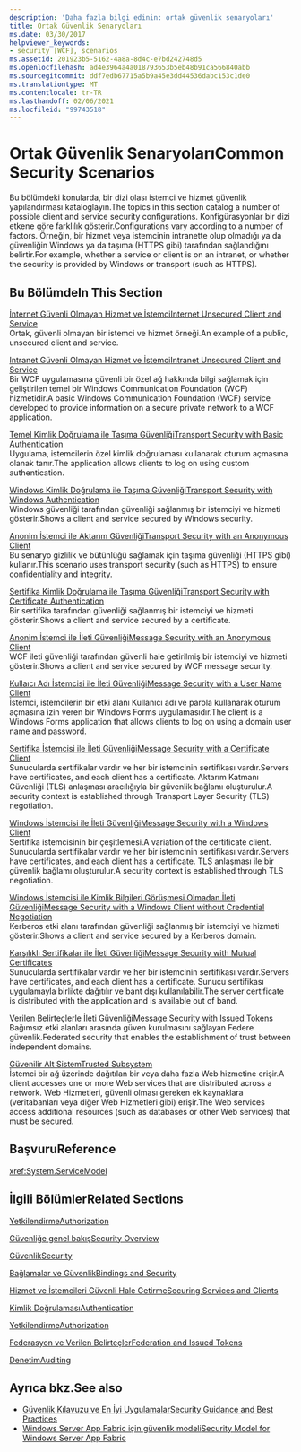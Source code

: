 ```yaml
---
description: 'Daha fazla bilgi edinin: ortak güvenlik senaryoları'
title: Ortak Güvenlik Senaryoları
ms.date: 03/30/2017
helpviewer_keywords:
- security [WCF], scenarios
ms.assetid: 201923b5-5162-4a8a-8d4c-e7bd242748d5
ms.openlocfilehash: ad4e3964a4a018793653b5eb48b91ca566840abb
ms.sourcegitcommit: ddf7edb67715a5b9a45e3dd44536dabc153c1de0
ms.translationtype: MT
ms.contentlocale: tr-TR
ms.lasthandoff: 02/06/2021
ms.locfileid: "99743518"
---
```

# <a name="common-security-scenarios"></a><span data-ttu-id="436ed-103">Ortak Güvenlik Senaryoları</span><span class="sxs-lookup"><span data-stu-id="436ed-103">Common Security Scenarios</span></span>

<span data-ttu-id="436ed-104">Bu bölümdeki konularda, bir dizi olası istemci ve hizmet güvenlik yapılandırması kataloglayın.</span><span class="sxs-lookup"><span data-stu-id="436ed-104">The topics in this section catalog a number of possible client and service security configurations.</span></span> <span data-ttu-id="436ed-105">Konfigürasyonlar bir dizi etkene göre farklılık gösterir.</span><span class="sxs-lookup"><span data-stu-id="436ed-105">Configurations vary according to a number of factors.</span></span> <span data-ttu-id="436ed-106">Örneğin, bir hizmet veya istemcinin intranette olup olmadığı ya da güvenliğin Windows ya da taşıma (HTTPS gibi) tarafından sağlandığını belirtir.</span><span class="sxs-lookup"><span data-stu-id="436ed-106">For example, whether a service or client is on an intranet, or whether the security is provided by Windows or transport (such as HTTPS).</span></span>  
  
## <a name="in-this-section"></a><span data-ttu-id="436ed-107">Bu Bölümde</span><span class="sxs-lookup"><span data-stu-id="436ed-107">In This Section</span></span>  

 [<span data-ttu-id="436ed-108">İnternet Güvenli Olmayan Hizmet ve İstemci</span><span class="sxs-lookup"><span data-stu-id="436ed-108">Internet Unsecured Client and Service</span></span>](internet-unsecured-client-and-service.md)  
 <span data-ttu-id="436ed-109">Ortak, güvenli olmayan bir istemci ve hizmet örneği.</span><span class="sxs-lookup"><span data-stu-id="436ed-109">An example of a public, unsecured client and service.</span></span>  
  
 [<span data-ttu-id="436ed-110">Intranet Güvenli Olmayan Hizmet ve İstemci</span><span class="sxs-lookup"><span data-stu-id="436ed-110">Intranet Unsecured Client and Service</span></span>](intranet-unsecured-client-and-service.md)  
 <span data-ttu-id="436ed-111">Bir WCF uygulamasına güvenli bir özel ağ hakkında bilgi sağlamak için geliştirilen temel bir Windows Communication Foundation (WCF) hizmetidir.</span><span class="sxs-lookup"><span data-stu-id="436ed-111">A basic Windows Communication Foundation (WCF) service developed to provide information on a secure private network to a WCF application.</span></span>  
  
 [<span data-ttu-id="436ed-112">Temel Kimlik Doğrulama ile Taşıma Güvenliği</span><span class="sxs-lookup"><span data-stu-id="436ed-112">Transport Security with Basic Authentication</span></span>](transport-security-with-basic-authentication.md)  
 <span data-ttu-id="436ed-113">Uygulama, istemcilerin özel kimlik doğrulaması kullanarak oturum açmasına olanak tanır.</span><span class="sxs-lookup"><span data-stu-id="436ed-113">The application allows clients to log on using custom authentication.</span></span>  
  
 [<span data-ttu-id="436ed-114">Windows Kimlik Doğrulama ile Taşıma Güvenliği</span><span class="sxs-lookup"><span data-stu-id="436ed-114">Transport Security with Windows Authentication</span></span>](transport-security-with-windows-authentication.md)  
 <span data-ttu-id="436ed-115">Windows güvenliği tarafından güvenliği sağlanmış bir istemciyi ve hizmeti gösterir.</span><span class="sxs-lookup"><span data-stu-id="436ed-115">Shows a client and service secured by Windows security.</span></span>  
  
 [<span data-ttu-id="436ed-116">Anonim İstemci ile Aktarım Güvenliği</span><span class="sxs-lookup"><span data-stu-id="436ed-116">Transport Security with an Anonymous Client</span></span>](transport-security-with-an-anonymous-client.md)  
 <span data-ttu-id="436ed-117">Bu senaryo gizlilik ve bütünlüğü sağlamak için taşıma güvenliği (HTTPS gibi) kullanır.</span><span class="sxs-lookup"><span data-stu-id="436ed-117">This scenario uses transport security (such as HTTPS) to ensure confidentiality and integrity.</span></span>  
  
 [<span data-ttu-id="436ed-118">Sertifika Kimlik Doğrulama ile Taşıma Güvenliği</span><span class="sxs-lookup"><span data-stu-id="436ed-118">Transport Security with Certificate Authentication</span></span>](transport-security-with-certificate-authentication.md)  
 <span data-ttu-id="436ed-119">Bir sertifika tarafından güvenliği sağlanmış bir istemciyi ve hizmeti gösterir.</span><span class="sxs-lookup"><span data-stu-id="436ed-119">Shows a client and service secured by a certificate.</span></span>  
  
 [<span data-ttu-id="436ed-120">Anonim İstemci ile İleti Güvenliği</span><span class="sxs-lookup"><span data-stu-id="436ed-120">Message Security with an Anonymous Client</span></span>](message-security-with-an-anonymous-client.md)  
 <span data-ttu-id="436ed-121">WCF ileti güvenliği tarafından güvenli hale getirilmiş bir istemciyi ve hizmeti gösterir.</span><span class="sxs-lookup"><span data-stu-id="436ed-121">Shows a client and service secured by WCF message security.</span></span>  
  
 [<span data-ttu-id="436ed-122">Kullaıcı Adı İstemcisi ile İleti Güvenliği</span><span class="sxs-lookup"><span data-stu-id="436ed-122">Message Security with a User Name Client</span></span>](message-security-with-a-user-name-client.md)  
 <span data-ttu-id="436ed-123">İstemci, istemcilerin bir etki alanı Kullanıcı adı ve parola kullanarak oturum açmasına izin veren bir Windows Forms uygulamasıdır.</span><span class="sxs-lookup"><span data-stu-id="436ed-123">The client is a Windows Forms application that allows clients to log on using a domain user name and password.</span></span>  
  
 [<span data-ttu-id="436ed-124">Sertifika İstemcisi ile İleti Güvenliği</span><span class="sxs-lookup"><span data-stu-id="436ed-124">Message Security with a Certificate Client</span></span>](message-security-with-a-certificate-client.md)  
 <span data-ttu-id="436ed-125">Sunucularda sertifikalar vardır ve her bir istemcinin sertifikası vardır.</span><span class="sxs-lookup"><span data-stu-id="436ed-125">Servers have certificates, and each client has a certificate.</span></span> <span data-ttu-id="436ed-126">Aktarım Katmanı Güvenliği (TLS) anlaşması aracılığıyla bir güvenlik bağlamı oluşturulur.</span><span class="sxs-lookup"><span data-stu-id="436ed-126">A security context is established through Transport Layer Security (TLS) negotiation.</span></span>  
  
 [<span data-ttu-id="436ed-127">Windows İstemcisi ile İleti Güvenliği</span><span class="sxs-lookup"><span data-stu-id="436ed-127">Message Security with a Windows Client</span></span>](message-security-with-a-windows-client.md)  
 <span data-ttu-id="436ed-128">Sertifika istemcisinin bir çeşitlemesi.</span><span class="sxs-lookup"><span data-stu-id="436ed-128">A variation of the certificate client.</span></span> <span data-ttu-id="436ed-129">Sunucularda sertifikalar vardır ve her bir istemcinin sertifikası vardır.</span><span class="sxs-lookup"><span data-stu-id="436ed-129">Servers have certificates, and each client has a certificate.</span></span> <span data-ttu-id="436ed-130">TLS anlaşması ile bir güvenlik bağlamı oluşturulur.</span><span class="sxs-lookup"><span data-stu-id="436ed-130">A security context is established through TLS negotiation.</span></span>  
  
 [<span data-ttu-id="436ed-131">Windows İstemcisi ile Kimlik Bilgileri Görüşmesi Olmadan İleti Güvenliği</span><span class="sxs-lookup"><span data-stu-id="436ed-131">Message Security with a Windows Client without Credential Negotiation</span></span>](message-security-with-a-windows-client-without-credential-negotiation.md)  
 <span data-ttu-id="436ed-132">Kerberos etki alanı tarafından güvenliği sağlanmış bir istemciyi ve hizmeti gösterir.</span><span class="sxs-lookup"><span data-stu-id="436ed-132">Shows a client and service secured by a Kerberos domain.</span></span>  
  
 [<span data-ttu-id="436ed-133">Karşılıklı Sertifikalar ile İleti Güvenliği</span><span class="sxs-lookup"><span data-stu-id="436ed-133">Message Security with Mutual Certificates</span></span>](message-security-with-mutual-certificates.md)  
 <span data-ttu-id="436ed-134">Sunucularda sertifikalar vardır ve her bir istemcinin sertifikası vardır.</span><span class="sxs-lookup"><span data-stu-id="436ed-134">Servers have certificates, and each client has a certificate.</span></span> <span data-ttu-id="436ed-135">Sunucu sertifikası uygulamayla birlikte dağıtılır ve bant dışı kullanılabilir.</span><span class="sxs-lookup"><span data-stu-id="436ed-135">The server certificate is distributed with the application and is available out of band.</span></span>  
  
 [<span data-ttu-id="436ed-136">Verilen Belirteçlerle İleti Güvenliği</span><span class="sxs-lookup"><span data-stu-id="436ed-136">Message Security with Issued Tokens</span></span>](message-security-with-issued-tokens.md)  
 <span data-ttu-id="436ed-137">Bağımsız etki alanları arasında güven kurulmasını sağlayan Federe güvenlik.</span><span class="sxs-lookup"><span data-stu-id="436ed-137">Federated security that enables the establishment of trust between independent domains.</span></span>  
  
 [<span data-ttu-id="436ed-138">Güvenilir Alt Sistem</span><span class="sxs-lookup"><span data-stu-id="436ed-138">Trusted Subsystem</span></span>](trusted-subsystem.md)  
 <span data-ttu-id="436ed-139">İstemci bir ağ üzerinde dağıtılan bir veya daha fazla Web hizmetine erişir.</span><span class="sxs-lookup"><span data-stu-id="436ed-139">A client accesses one or more Web services that are distributed across a network.</span></span> <span data-ttu-id="436ed-140">Web Hizmetleri, güvenli olması gereken ek kaynaklara (veritabanları veya diğer Web Hizmetleri gibi) erişir.</span><span class="sxs-lookup"><span data-stu-id="436ed-140">The Web services access additional resources (such as databases or other Web services) that must be secured.</span></span>  
  
## <a name="reference"></a><span data-ttu-id="436ed-141">Başvuru</span><span class="sxs-lookup"><span data-stu-id="436ed-141">Reference</span></span>  

 <xref:System.ServiceModel>  
  
## <a name="related-sections"></a><span data-ttu-id="436ed-142">İlgili Bölümler</span><span class="sxs-lookup"><span data-stu-id="436ed-142">Related Sections</span></span>  

 [<span data-ttu-id="436ed-143">Yetkilendirme</span><span class="sxs-lookup"><span data-stu-id="436ed-143">Authorization</span></span>](authorization-in-wcf.md)  
  
 [<span data-ttu-id="436ed-144">Güvenliğe genel bakış</span><span class="sxs-lookup"><span data-stu-id="436ed-144">Security Overview</span></span>](security-overview.md)  
  
 [<span data-ttu-id="436ed-145">Güvenlik</span><span class="sxs-lookup"><span data-stu-id="436ed-145">Security</span></span>](security.md)  
  
 [<span data-ttu-id="436ed-146">Bağlamalar ve Güvenlik</span><span class="sxs-lookup"><span data-stu-id="436ed-146">Bindings and Security</span></span>](bindings-and-security.md)  
  
 [<span data-ttu-id="436ed-147">Hizmet ve İstemcileri Güvenli Hale Getirme</span><span class="sxs-lookup"><span data-stu-id="436ed-147">Securing Services and Clients</span></span>](securing-services-and-clients.md)  
  
 [<span data-ttu-id="436ed-148">Kimlik Doğrulaması</span><span class="sxs-lookup"><span data-stu-id="436ed-148">Authentication</span></span>](authentication-in-wcf.md)  
  
 [<span data-ttu-id="436ed-149">Yetkilendirme</span><span class="sxs-lookup"><span data-stu-id="436ed-149">Authorization</span></span>](authorization-in-wcf.md)  
  
 [<span data-ttu-id="436ed-150">Federasyon ve Verilen Belirteçler</span><span class="sxs-lookup"><span data-stu-id="436ed-150">Federation and Issued Tokens</span></span>](federation-and-issued-tokens.md)  
  
 [<span data-ttu-id="436ed-151">Denetim</span><span class="sxs-lookup"><span data-stu-id="436ed-151">Auditing</span></span>](auditing-security-events.md)  
  
## <a name="see-also"></a><span data-ttu-id="436ed-152">Ayrıca bkz.</span><span class="sxs-lookup"><span data-stu-id="436ed-152">See also</span></span>

- [<span data-ttu-id="436ed-153">Güvenlik Kılavuzu ve En İyi Uygulamalar</span><span class="sxs-lookup"><span data-stu-id="436ed-153">Security Guidance and Best Practices</span></span>](security-guidance-and-best-practices.md)
- <span data-ttu-id="436ed-154">[Windows Server App Fabric için güvenlik modeli](/previous-versions/appfabric/ee677202(v=azure.10))</span><span class="sxs-lookup"><span data-stu-id="436ed-154">[Security Model for Windows Server App Fabric](/previous-versions/appfabric/ee677202(v=azure.10))</span></span>
